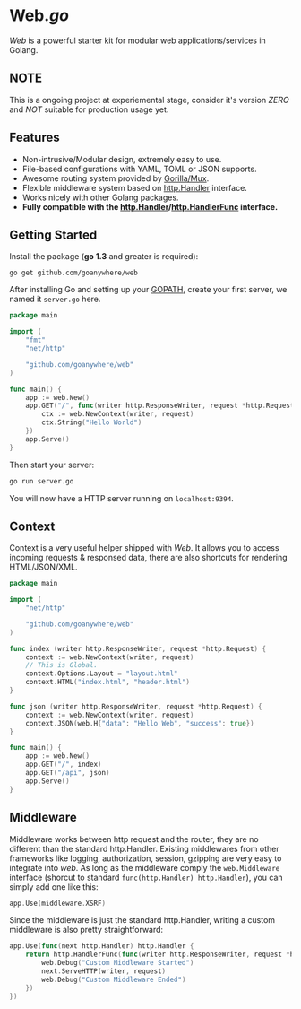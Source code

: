 Web.*go*
======

*Web* is a powerful starter kit for modular web applications/services in Golang.


## NOTE

This is a ongoing project at experiemental stage, consider it's version *ZERO* and *NOT* suitable for production usage yet.


## Features
* Non-intrusive/Modular design, extremely easy to use.
* File-based configurations with YAML, TOML or JSON supports.
* Awesome routing system provided by [Gorilla/Mux](http://www.gorillatoolkit.org/pkg/mux).
* Flexible middleware system based on [http.Handler](http://godoc.org/net/http#Handler) interface.
* Works nicely with other Golang packages.
* **Fully compatible with the [http.Handler](http://godoc.org/net/http#Handler)/[http.HandlerFunc](http://godoc.org/net/http#HandlerFunc) interface.**


## Getting Started

Install the package (**go 1.3** and greater is required):

~~~
go get github.com/goanywhere/web
~~~


After installing Go and setting up your [GOPATH](http://golang.org/doc/code.html#GOPATH), create your first server, we named it `server.go` here.

``` go
package main

import (
    "fmt"
    "net/http"

    "github.com/goanywhere/web"
)

func main() {
    app := web.New()
    app.GET("/", func(writer http.ResponseWriter, request *http.Request) {
        ctx := web.NewContext(writer, request)
        ctx.String("Hello World")
    })
    app.Serve()
}
```

Then start your server:
``` sh
go run server.go
```

You will now have a HTTP server running on `localhost:9394`.


## Context

Context is a very useful helper shipped with *Web*. It allows you to access incoming requests & responsed data, there are also shortcuts for rendering HTML/JSON/XML.


``` go
package main

import (
    "net/http"

    "github.com/goanywhere/web"
)

func index (writer http.ResponseWriter, request *http.Request) {
    context := web.NewContext(writer, request)
    // This is Global.
    context.Options.Layout = "layout.html"
    context.HTML("index.html", "header.html")
}

func json (writer http.ResponseWriter, request *http.Request) {
    context := web.NewContext(writer, request)
    context.JSON(web.H{"data": "Hello Web", "success": true})
}

func main() {
    app := web.New()
    app.GET("/", index)
    app.GET("/api", json)
    app.Serve()
}
```



## Middleware

Middleware works between http request and the router, they are no different than the standard http.Handler. Existing middlewares from other frameworks like logging, authorization, session, gzipping are very easy to integrate into *web*. As long as the middleware comply the `web.Middleware` interface (shorcut to standard `func(http.Handler) http.Handler`), you can simply add one like this:

``` go
app.Use(middleware.XSRF)
```


Since the middleware is just the standard http.Handler, writing a custom middleware is also pretty straightforward:

``` go
app.Use(func(next http.Handler) http.Handler {
    return http.HandlerFunc(func(writer http.ResponseWriter, request *http.Request) {
        web.Debug("Custom Middleware Started")
        next.ServeHTTP(writer, request)
        web.Debug("Custom Middleware Ended")
    })
})
```
